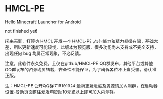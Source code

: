 # HMCL-PE
 Hello Minecraft! Launcher for Android
 
 not finished yet!

闲来无事，打算仿 HMCL 开发一个 HMCL-PE ,奈何能力和精力都很有限，基础太差，所以更新速度可能较慢，此版本为预览版，很多功能尚未支持或不完全支持，出现任何 bug 均属正常现象，不必反馈。

注意，此软件永久免费，且仅在github/HMCL-PE QQ群发布，其他平台或其他QQ群发布的资源均属转载，安全性不能保证，为了确保各位不上当受骗，请认准正版。

注：HMCL-PE 公开QQ群 715191324 最新更新进度及资源请加内测群，在启动器设置-赞助页面前往爱发电赞助10元或以上即可加入内测群。
